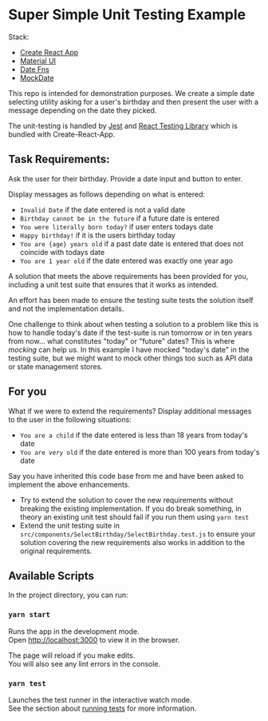 # Super Simple Unit Testing Example

Stack:
- [Create React App](https://github.com/facebook/create-react-app)
- [Material UI](https://material-ui.com/)
- [Date Fns](https://date-fns.org/)
- [MockDate](https://www.npmjs.com/package/mockdate)

This repo is intended for demonstration purposes.  We create a simple date selecting utility asking for a user's birthday and then present the user with a message depending on the date they picked.

The unit-testing is handled by [Jest](https://jestjs.io/) and [React Testing Library](https://testing-library.com/docs/react-testing-library/intro) which is bundled with Create-React-App.

## Task Requirements:
Ask the user for their birthday. Provide a date input and button to enter.

Display messages as follows depending on what is entered:

- `Invalid Date` if the date entered is not a valid date
- `Birthday cannot be in the future` if a future date is entered
- `You were literally born today?` if user enters todays date
- `Happy birthday!` if it is the users birthday today
- `You are {age} years old` if a past date date is entered that does not coincide with todays date
- `You are 1 year old` if the date entered was exactly one year ago

A solution that meets the above requirements has been provided for you, including a unit test suite that ensures that it works as intended.  

An effort has been made to ensure the testing suite tests the solution itself and not the implementation details.

One challenge to think about when testing a solution to a problem like this is how to handle today's date if the test-suite is run tomorrow or in ten years from now... what constitutes "today" or "future" dates?  This is where *mocking* can help us.  In this example I have mocked "today's date" in the testing suite, but we might want to mock other things too such as API data or state management stores.

## For you

What if we were to extend the requirements? Display additional messages to the user in the following situations:

- `You are a child` if the date entered is less than 18 years from today's date
- `You are very old` if the date entered is more than 100 years from today's date

Say you have inherited this code base from me and have been asked to implement the above enhancements.  

- Try to extend the solution to cover the new requirements without breaking the existing implementation.  If you do break something, in theory an existing unit test should fail if you run them using `yarn test`
- Extend the unit testing suite in `src/components/SelectBirthday/SelectBirthday.test.js` to ensure your solution covering the new requirements also works in addition to the original requirements.

## Available Scripts

In the project directory, you can run:

### `yarn start`

Runs the app in the development mode.<br />
Open [http://localhost:3000](http://localhost:3000) to view it in the browser.

The page will reload if you make edits.<br />
You will also see any lint errors in the console.

### `yarn test`

Launches the test runner in the interactive watch mode.<br />
See the section about [running tests](https://facebook.github.io/create-react-app/docs/running-tests) for more information.
